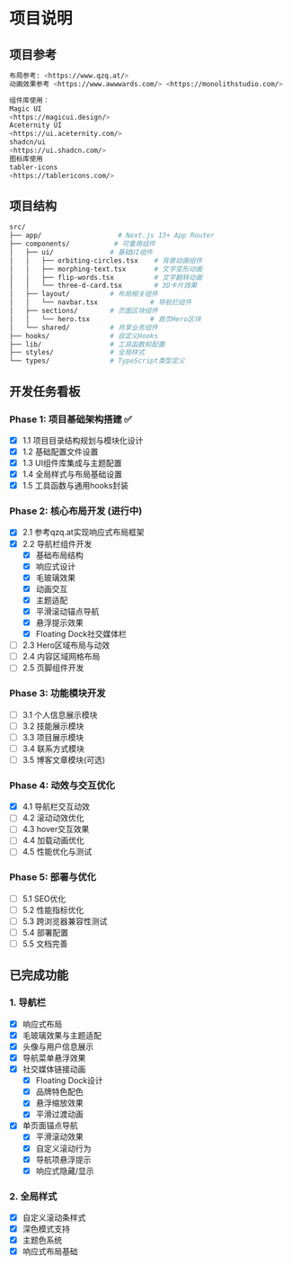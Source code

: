 # 项目说明

## 项目参考

```bash
布局参考: <https://www.qzq.at/>
动画效果参考 <https://www.awwwards.com/> <https://monolithstudio.com/>

组件库使用：
Magic UI
<https://magicui.design/>
Aceternity UI
<https://ui.aceternity.com/>
shadcn/ui
<https://ui.shadcn.com/>
图标库使用
tabler-icons
<https://tablericons.com/>

```

## 项目结构

```bash
src/
├── app/                   # Next.js 13+ App Router
├── components/           # 可重用组件
│   ├── ui/              # 基础UI组件
│   │   ├── orbiting-circles.tsx    # 背景动画组件
│   │   ├── morphing-text.tsx       # 文字变形动画
│   │   ├── flip-words.tsx          # 文字翻转动画
│   │   └── three-d-card.tsx        # 3D卡片效果
│   ├── layout/          # 布局相关组件
│   │   └── navbar.tsx             # 导航栏组件
│   ├── sections/        # 页面区块组件
│   │   └── hero.tsx               # 首页Hero区块
│   └── shared/          # 共享业务组件
├── hooks/               # 自定义Hooks
├── lib/                 # 工具函数和配置
├── styles/              # 全局样式
└── types/               # TypeScript类型定义
```

## 开发任务看板

### Phase 1: 项目基础架构搭建 ✅

- [x] 1.1 项目目录结构规划与模块化设计
- [x] 1.2 基础配置文件设置
- [x] 1.3 UI组件库集成与主题配置
- [x] 1.4 全局样式与布局基础设置
- [x] 1.5 工具函数与通用hooks封装

### Phase 2: 核心布局开发 (进行中)

- [x] 2.1 参考qzq.at实现响应式布局框架
- [x] 2.2 导航栏组件开发
  - [x] 基础布局结构
  - [x] 响应式设计
  - [x] 毛玻璃效果
  - [x] 动画交互
  - [x] 主题适配
  - [x] 平滑滚动锚点导航
  - [x] 悬浮提示效果
  - [x] Floating Dock社交媒体栏
- [ ] 2.3 Hero区域布局与动效
- [ ] 2.4 内容区域网格布局
- [ ] 2.5 页脚组件开发

### Phase 3: 功能模块开发

- [ ] 3.1 个人信息展示模块
- [ ] 3.2 技能展示模块
- [ ] 3.3 项目展示模块
- [ ] 3.4 联系方式模块
- [ ] 3.5 博客文章模块(可选)

### Phase 4: 动效与交互优化

- [x] 4.1 导航栏交互动效
- [ ] 4.2 滚动动效优化
- [ ] 4.3 hover交互效果
- [ ] 4.4 加载动画优化
- [ ] 4.5 性能优化与测试

### Phase 5: 部署与优化

- [ ] 5.1 SEO优化
- [ ] 5.2 性能指标优化
- [ ] 5.3 跨浏览器兼容性测试
- [ ] 5.4 部署配置
- [ ] 5.5 文档完善

## 已完成功能

### 1. 导航栏

- [x] 响应式布局
- [x] 毛玻璃效果与主题适配
- [x] 头像与用户信息展示
- [x] 导航菜单悬浮效果
- [x] 社交媒体链接动画
  - [x] Floating Dock设计
  - [x] 品牌特色配色
  - [x] 悬浮缩放效果
  - [x] 平滑过渡动画
- [x] 单页面锚点导航
  - [x] 平滑滚动效果
  - [x] 自定义滚动行为
  - [x] 导航项悬浮提示
  - [x] 响应式隐藏/显示

### 2. 全局样式

- [x] 自定义滚动条样式
- [x] 深色模式支持
- [x] 主题色系统
- [x] 响应式布局基础
